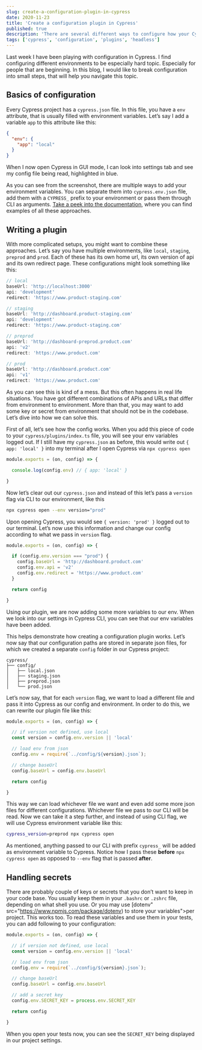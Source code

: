 ```yaml
---
slug: create-a-configuration-plugin-in-cypress
date: 2020-11-23
title: 'Create a configuration plugin in Cypress'
published: true
description: 'There are several different ways to configure how your Cypress tests can be configured. In this post, I’m describing these ways and explain how you can view them in Cypress GUI.'
tags: ['cypress', 'configuration', 'plugins', 'headless']
---
```

Last week I have been playing with configuration in Cypress. I find configuring different environments to be especially hard topic. Especially for people that are beginning. In this blog, I would like to break configuration into small steps, that will help you navigate this topic.

## Basics of configuration
Every Cypress project has a `cypress.json` file. In this file, you have a `env` attribute, that is usually filled with environment variables. Let’s say I add a variable `app` to this attribute like this:
```json [cypress.json]
{
  "env": {
    "app": "local"
  }
}
```
When I now open Cypress in GUI mode, I can look into settings tab and see my config file being read, highlighted in blue.

<v-img alt="Cypress env variable added in cypress.json file" src="cypress-config.png"></v-img>

As you can see from the screenshot, there are multiple ways to add your environment variables. You can separate them into `cypress.env.json` file, add them with a `CYPRESS_` prefix to your environment or pass them through CLI as arguments. [Take a peek into the documentation](https://docs.cypress.io/guides/guides/environment-variables.html#Setting), where you can find examples of all these approaches.

## Writing a plugin
With more complicated setups, you might want to combine these approaches. Let’s say you have multiple environments, like `local`, `staging`, `preprod` and `prod`. Each of these has its own home url, its own version of api and its own redirect page. These configurations might look something like this:
```js
// local
baseUrl: 'http://localhost:3000'
api: 'development'
redirect: 'https://www.product-staging.com'

// staging
baseUrl: 'http://dashboard.product-staging.com'
api: 'development'
redirect: 'https://www.product-staging.com'

// preprod
baseUrl: 'http://dashboard-preprod.product.com'
api: 'v2'
redirect: 'https://www.product.com'

// prod
baseUrl: 'http://dashboard.product.com'
api: 'v1'
redirect: 'https://www.product.com'
```
As you can see this is kind of a mess. But this often happens in real life situations. You have got different combinations of APIs and URLs that differ from environment to environment. More than that, you may want to add some key or secret from environment that should not be in the codebase. Let’s dive into how we can solve this.

First of all, let’s see how the config works. When you add this piece of code to your `cypress/plugins/index.ts` file, you will see your env variables logged out. If I still have my `cypress.json` as before, this would write out `{ app: 'local' }` into my terminal after I open Cypress via `npx cypress open`

```js [cypress/plugins/index.js]
module.exports = (on, config) => {

  console.log(config.env) // { app: 'local' }

}
```
Now let’s clear out our `cypress.json` and instead of this let’s pass a `version` flag via CLI to our environment, like this
```bash
npx cypress open --env version="prod"
```
Upon opening Cypress, you would see `{ version: 'prod' }` logged out to our terminal. Let’s now use this information and change our config according to what we pass in `version` flag.
```js [cypress/plugins/index.js]
module.exports = (on, config) => {

  if (config.env.version === "prod") {
    config.baseUrl = 'http://dashboard.product.com'
    config.env.api = 'v2'
    config.env.redirect = 'https://www.product.com'
  }

  return config

}
```
Using our plugin, we are now adding some more variables to our env. When we look into our settings in Cypress CLI, you can see that our env variables have been added.

<v-img alt="Cypress env variable added through a plugin" src="cypress-plugin.png"></v-img>

This helps demonstrate how creating a configuration plugin works. Let’s now say that our configuration paths are stored in separate json files, for which we created a separate `config` folder in our Cypress project:

```
cypress/
├── config/
│   ├── local.json
│   ├── staging.json
│   ├── preprod.json
│   └── prod.json
```
Let’s now say, that for each `version` flag, we want to load a different file and pass it into Cypress as our config and environment. In order to do this, we can rewrite our plugin file like this:
```js [cypress/plugins/index.js]
module.exports = (on, config) => {

  // if version not defined, use local
  const version = config.env.version || 'local'

  // load env from json
  config.env = require(`../config/${version}.json`);

  // change baseUrl
  config.baseUrl = config.env.baseUrl

  return config

}
```
This way we can load whichever file we want and even add some more json files for different configurations. Whichever file we pass to our CLI will be read. Now we can take it a step further, and instead of using CLI flag, we will use Cypress environment variable like this:
```bash
cypress_version=preprod npx cypress open
```
As mentioned, anything passed to our CLI with prefix `cypress_` will be added as environment variable to Cypress. Notice how I pass these **before** `npx cypress open` as opposed to `--env` flag that is passed **after**.

## Handling secrets
There are probably couple of keys or secrets that you don’t want to keep in your code base. You usually keep them in your `.bashrc` or `.zshrc` file, depending on what shell you use. Or you may use [dotenv" src="https://www.npmjs.com/package/dotenv) to store your variables"></v-img>per project. This works too. To read these variables and use them in your tests, you can add following to your configuration:
```js {13} [cypress/plugins/index.js]
module.exports = (on, config) => {

  // if version not defined, use local
  const version = config.env.version || 'local'

  // load env from json
  config.env = require(`../config/${version}.json`);

  // change baseUrl
  config.baseUrl = config.env.baseUrl

  // add a secret key
  config.env.SECRET_KEY = process.env.SECRET_KEY

  return config

}
```
When you open your tests now, you can see the `SECRET_KEY` being displayed in our project settings.

<v-img alt="Environment variable is read in Cypress" src="environment.png"></v-img>